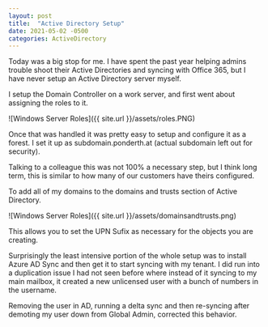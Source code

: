 ```yaml
---
layout: post
title:  "Active Directory Setup"
date: 2021-05-02 -0500
categories: ActiveDirectory
---
```

Today was a big stop for me. I have spent the past year helping admins trouble shoot their Active Directories and syncing with Office 365, but I have never setup an Active Directory server myself.

I setup the Domain Controller on a work server, and first went about assigning the roles to it.

![Windows Server Roles]({{ site.url }}/assets/roles.PNG)

Once that was handled it was pretty easy to setup and configure it as a forest. I set it up as subdomain.ponderth.at (actual subdomain left out for security).

Talking to a colleague this was not 100% a necessary step, but I think long term, this is similar to how many of our customers have theirs configured.

To add all of my domains to the domains and trusts section of Active Directory.

![Windows Server Roles]({{ site.url }}/assets/domainsandtrusts.png)

This allows you to set the UPN Sufix as necessary for the objects you are creating.

Surprisingly the least intensive portion of the whole setup was to install Azure AD Sync and then get it to start syncing with my tenant. I did run into a duplication issue I had not seen before where instead of it syncing to my main mailbox, it created a new unlicensed user with a bunch of numbers in the username.

Removing the user in AD, running a delta sync and then re-syncing after demoting my user down from Global Admin, corrected this behavior.
